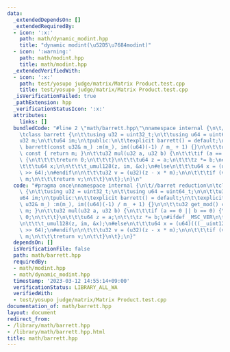 ```yaml
---
data:
  _extendedDependsOn: []
  _extendedRequiredBy:
  - icon: ':x:'
    path: math/dynamic_modint.hpp
    title: "dynamic modint(\u52D5\u7684modint)"
  - icon: ':warning:'
    path: math/modint.hpp
    title: math/modint.hpp
  _extendedVerifiedWith:
  - icon: ':x:'
    path: test/yosupo judge/matrix/Matrix Product.test.cpp
    title: test/yosupo judge/matrix/Matrix Product.test.cpp
  _isVerificationFailed: true
  _pathExtension: hpp
  _verificationStatusIcon: ':x:'
  attributes:
    links: []
  bundledCode: "#line 2 \"math/barrett.hpp\"\nnamespace internal {\n\t//barret reduction\n\
    \tclass barrett {\n\t\tusing u32 = uint32_t;\n\t\tusing u64 = uint64_t;\n\n\t\t\
    u32 m;\n\t\tu64 im;\n\tpublic:\n\t\texplicit barrett() = default;\n\t\texplicit\
    \ barrett(const u32& m_) :m(m_), im((u64)(-1) / m_ + 1) {}\n\n\t\tu32 get_mod()\
    \ const { return m; }\n\t\tu32 mul(u32 a, u32 b) {\n\t\t\tif (a == 0 || b == 0)\
    \ {\n\t\t\t\treturn 0;\n\t\t\t}\n\t\t\tu64 z = a;\n\t\t\tz *= b;\n#ifdef _MSC_VER\n\
    \t\t\tu64 x;\n\n\t\t\t_umul128(z, im, &x);\n#else\n\t\t\tu64 x = (u64)(((__uint128_t)(z)*im)\
    \ >> 64);\n#endif\n\n\t\t\tu32 v = (u32)(z - x * m);\n\n\t\t\tif (v >= m)v +=\
    \ m;\n\t\t\treturn v;\n\t\t}\n\t};\n}\n"
  code: "#pragma once\nnamespace internal {\n\t//barret reduction\n\tclass barrett\
    \ {\n\t\tusing u32 = uint32_t;\n\t\tusing u64 = uint64_t;\n\n\t\tu32 m;\n\t\t\
    u64 im;\n\tpublic:\n\t\texplicit barrett() = default;\n\t\texplicit barrett(const\
    \ u32& m_) :m(m_), im((u64)(-1) / m_ + 1) {}\n\n\t\tu32 get_mod() const { return\
    \ m; }\n\t\tu32 mul(u32 a, u32 b) {\n\t\t\tif (a == 0 || b == 0) {\n\t\t\t\treturn\
    \ 0;\n\t\t\t}\n\t\t\tu64 z = a;\n\t\t\tz *= b;\n#ifdef _MSC_VER\n\t\t\tu64 x;\n\
    \n\t\t\t_umul128(z, im, &x);\n#else\n\t\t\tu64 x = (u64)(((__uint128_t)(z)*im)\
    \ >> 64);\n#endif\n\n\t\t\tu32 v = (u32)(z - x * m);\n\n\t\t\tif (v >= m)v +=\
    \ m;\n\t\t\treturn v;\n\t\t}\n\t};\n}"
  dependsOn: []
  isVerificationFile: false
  path: math/barrett.hpp
  requiredBy:
  - math/modint.hpp
  - math/dynamic_modint.hpp
  timestamp: '2023-03-12 14:55:14+09:00'
  verificationStatus: LIBRARY_ALL_WA
  verifiedWith:
  - test/yosupo judge/matrix/Matrix Product.test.cpp
documentation_of: math/barrett.hpp
layout: document
redirect_from:
- /library/math/barrett.hpp
- /library/math/barrett.hpp.html
title: math/barrett.hpp
---
```


